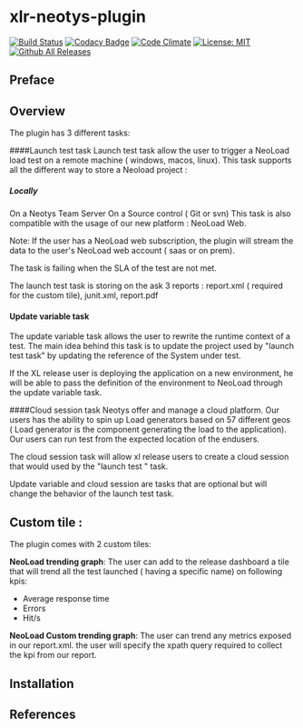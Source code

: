 # xlr-neotys-plugin

[![Build Status](https://travis-ci.org/xebialabs-community/xlr-neotys-plugin.svg?branch=master)](https://travis-ci.org/xebialabs-community/xlr-neotys-plugin)
[![Codacy Badge](https://api.codacy.com/project/badge/Grade/480e882e8e744d7484fe8c0060bbd070)](https://www.codacy.com/app/tjrandall/xlr-neotys-plugin_2?utm_source=github.com&amp;utm_medium=referral&amp;utm_content=xebialabs-community/xlr-neotys-plugin&amp;utm_campaign=Badge_Grade)
[![Code Climate](https://codeclimate.com/github/xebialabs-community/xlr-neotys-plugin/badges/gpa.svg)](https://codeclimate.com/github/xebialabs-community/xlr-neotys-plugin)
[![License: MIT][xlr-neotys-plugin-license-image] ][xlr-neotys-plugin-license-url]
[![Github All Releases][xlr-neotys-plugin-downloads-image]]()

[xlr-neotys-plugin-license-image]: https://img.shields.io/badge/License-MIT-yellow.svg
[xlr-neotys-plugin-license-url]: https://opensource.org/licenses/MIT
[xlr-neotys-plugin-downloads-image]: https://img.shields.io/github/downloads/xebialabs-community/xlr-neotys-plugin/total.svg

## Preface

## Overview

The plugin has 3 different tasks:


####Launch test task
Launch test task allow the user to trigger a NeoLoad load test on a remote machine ( windows, macos, linux). This task supports all the different way to store a Neoload project :

##### Locally
On a Neotys Team Server
On a Source control ( Git or svn)
This task is also compatible with the usage of our new platform : NeoLoad Web.

Note: If the user has a NeoLoad web subscription, the plugin will stream the data to the user's NeoLoad web account ( saas or on prem).

The task is failing when the SLA of the test are not met.

The launch test task is storing on the ask 3 reports : report.xml ( required for the custom tile), junit.xml, report.pdf

        
#### Update variable task
The update variable task allows the user to rewrite the runtime context of a test. The main idea behind this task is to update the project used by "launch test task" by updating the reference of the System under test.

If the XL release user is deploying the application on a new environment, he will be able to pass the definition of the environment to NeoLoad through the update variable task.

####Cloud session task
Neotys offer and manage a cloud platform. Our users has the ability to spin up Load generators based on 57 different geos ( Load generator is the component generating the load to the application). Our users can run test from the expected location of the endusers.

The cloud session task will allow xl release users to create a cloud session that would used by the "launch test " task.

Update variable and cloud session are tasks that are optional but will change the behavior of the launch test task.


## Custom tile :
The plugin comes with 2 custom tiles:
     
**NeoLoad trending graph**: The user can add to the release dashboard a tile that will trend all the test launched ( having a specific name) on following kpis:

* Average response time
* Errors
* Hit/s

**NeoLoad Custom trending graph**: The user can trend any metrics exposed in our report.xml. the user will specify the xpath query required to collect the kpi from our report.

## Installation

## References

